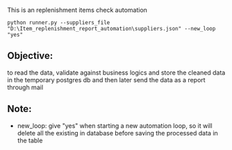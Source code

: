 This is an replenishment items check automation


```
python runner.py --suppliers_file "D:\Item_replenishment_report_automation\suppliers.json" --new_loop "yes"
```

## Objective:
to read the data, validate against business logics and store the cleaned data in the temporary postgres db and then later send the data as a report through mail

## Note:
- new_loop: give "yes" when starting a new automation loop, so it will delete all the existing in database before saving the processed data in the table